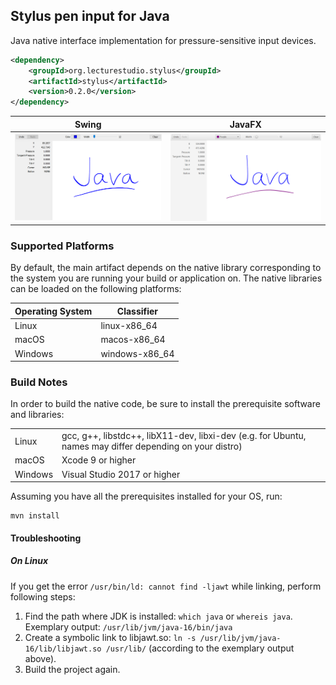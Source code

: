 ## Stylus pen input for Java

Java native interface implementation for pressure-sensitive input devices.

```xml
<dependency>
    <groupId>org.lecturestudio.stylus</groupId>
    <artifactId>stylus</artifactId>
    <version>0.2.0</version>
</dependency>
```

Swing                      |  JavaFX
:-------------------------:|:-------------------------:
![lecturePresenter Screenshot](doc/readme/stylus-swing.png)  |  ![lectureEditor Screenshot](doc/readme/stylus-javafx.png)

### Supported Platforms
By default, the main artifact depends on the native library corresponding to the system you are running your build or application on.
The native libraries can be loaded on the following platforms:

| Operating System | Classifier          |
| ---------------- |---------------------|
| Linux            | linux-x86_64        |
| macOS            | macos-x86_64        |
| Windows          | windows-x86_64      |

### Build Notes

In order to build the native code, be sure to install the prerequisite software and libraries:

<table>
  <tr>
    <td>Linux</td>
    <td>gcc, g++, libstdc++, libX11-dev, libxi-dev (e.g. for Ubuntu, names may differ depending on your distro)</td>
  </tr>
  <tr>
    <td>macOS</td>
    <td>Xcode 9 or higher</td>
  </tr>
  <tr>
    <td>Windows</td>
    <td>Visual Studio 2017 or higher</td>
  </tr>
</table>

Assuming you have all the prerequisites installed for your OS, run:

```
mvn install
```

#### Troubleshooting

##### On Linux
If you get the error `/usr/bin/ld: cannot find -ljawt` while linking, perform following steps:
1. Find the path where JDK is installed: `which java` or `whereis java`.
   Exemplary output: `/usr/lib/jvm/java-16/bin/java`
2. Create a symbolic link to libjawt.so: `ln -s /usr/lib/jvm/java-16/lib/libjawt.so /usr/lib/` (according to the exemplary output above).
3. Build the project again.

